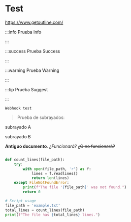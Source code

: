 # Test

<https://www.getoutline.com/>


:::info
Prueba Info

:::


:::success
Prueba Success

:::


:::warning
Prueba Warning

:::


:::tip
Prueba Suggest

:::


`Webhook test `

> Prueba de subrayados:

subrayado A

subrayado B

**Antiguo documento**. *¿Funcionará?* ~~¿O no funcionará?~~

```python

def count_lines(file_path):
    try:
        with open(file_path, 'r') as f:
            lines = f.readlines()
            return len(lines)
    except FileNotFoundError:
        print(f"The file '{file_path}' was not found.")
        return 0

# Script usage
file_path = 'example.txt'
total_lines = count_lines(file_path)
print(f"The file has {total_lines} lines.")
```